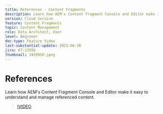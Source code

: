```yaml
---
title: References - Content Fragments
description: Learn how AEM's Content Fragment Console and Editor make it easy to manage referenced content.
version: Cloud Service
feature: Content Fragments
topic: Content Management
role: Data Architect, User
level: Beginner
doc-type: Feature Video
last-substantial-update: 2023-06-26
jira: KT-13556
thumbnail: 3420950.jpeg
---
```


# References

Learn how AEM's Content Fragment Console and Editor make it easy to understand and manage referenced content.

>[!VIDEO](https://video.tv.adobe.com/v/3420950/?learn=on)
